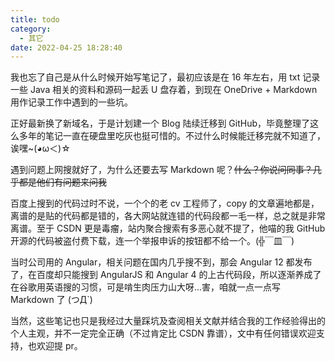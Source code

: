 ```yaml
---
title: todo
category:
  - 其它
date: 2022-04-25 18:28:40
---
```

我也忘了自己是从什么时候开始写笔记了，最初应该是在 16 年左右，用 txt 记录一些 Java 相关的资料和源码一起丢 U 盘存着，到现在 OneDrive + Markdown 用作记录工作中遇到的一些坑。

正好最新换了新域名，于是计划建一个 Blog 陆续迁移到 GitHub，毕竟整理了这么多年的笔记一直在硬盘里吃灰也挺可惜的。不过什么时候能迁移完就不知道了，诶嘿~(◕ω＜)☆

遇到问题上网搜就好了，为什么还要去写 Markdown 呢？~~什么？你说问同事？几乎都是他们有问题来问我~~

百度上搜到的代码过时不说，一个个的老 cv 工程师了，copy 的文章遍地都是，离谱的是贴的代码都是错的，各大网站就连错的代码段都一毛一样，总之就是非常离谱。至于 CSDN 更是毒瘤，站内聚合搜索有多恶心就不提了，他喵的我 GitHub 开源的代码被盗付费下载，连一个举报申诉的按钮都不给一个。(╬￣皿￣)

当时公司用的 Angular，相关问题在国内几乎搜不到，那会 Angular 12 都发布了，在百度却只能搜到 AngularJS 和 Angular 4 的上古代码段，所以逐渐养成了在谷歌用英语搜的习惯，可是啃生肉压力山大呀...害，咱就一点一点写 Markdown 了 (つД`)

当然，这些笔记也只是我经过大量踩坑及查阅相关文献并结合我的工作经验得出的个人主观，并不一定完全正确（不过肯定比 CSDN 靠谱），文中有任何错误欢迎支持，也欢迎提 pr。
